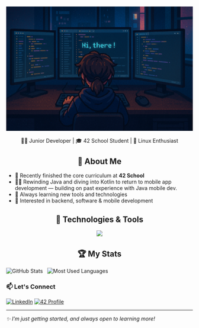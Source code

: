 ![](header.png)
<p align="center">
  🧑‍💻 Junior Developer | 🎓 42 School Student | 🐧 Linux Enthusiast
</p>  

<h2 align="center">🚀 About Me</h2>

- 🏫 Recently finished the core curriculum at **42 School**
- 👨‍💻 Rewinding Java and diving into Kotlin to return to mobile app development — building on past experience with Java mobile dev.
- 🧠 Always learning new tools and technologies
- 🔧 Interested in backend, software & mobile development

    
<h2 align="center">🔧 Technologies & Tools</h2>

<p align="center">
  <a href="https://skillicons.dev">
    <img src="https://skillicons.dev/icons?i=c,cpp,java,py,androidstudio,bash,css,docker,eclipse,vscode,git,github,html,idea,kotlin,linux,php,postman,postgres,vim&perline=10" />
  </a>
</p>

<h2 align="center">🏆 My Stats</h2>

<img height=175 alt="GitHub Stats" src="https://github-readme-stats.vercel.app/api?username=Taiyang&show_icons=true&count_private=true&theme=blueberry" />&nbsp;&nbsp;
    <img height=175 alt="Most Used Languages" src="https://github-readme-stats.vercel.app/api/top-langs/?username=Taiyang&layout=compact&theme=blueberry" />&nbsp;&nbsp;

### 📫 Let's Connect

[![LinkedIn](https://img.shields.io/badge/-LinkedIn-blue?style=flat&logo=linkedin&logoColor=white)](https://linkedin.com/in/hervé-huang)
[![42 Profile](https://img.shields.io/badge/-42_Profile-000000?style=flat&logo=42&logoColor=white)](https://profile.intra.42.fr/users/hehuang)

---

_✨ I’m just getting started, and always open to learning more!_
